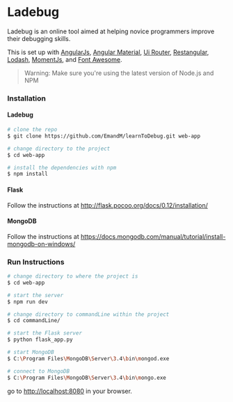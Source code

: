 # Ladebug

Ladebug is an online tool aimed at helping novice programmers improve their debugging skills.

This is set up with [AngularJs](https://angularjs.org/), [Angular Material](https://material.angularjs.org/latest/), [Ui Router](https://ui-router.github.io/), [Restangular](https://github.com/mgonto/restangular), [Lodash](https://lodash.com/), [MomentJs](https://momentjs.com/), and [Font Awesome](http://fontawesome.io/).

>Warning: Make sure you're using the latest version of Node.js and NPM

### Installation
#### Ladebug
```bash
# clone the repo
$ git clone https://github.com/EmandM/learnToDebug.git web-app

# change directory to the project
$ cd web-app

# install the dependencies with npm
$ npm install
```

#### Flask
Follow the instructions at http://flask.pocoo.org/docs/0.12/installation/

#### MongoDB
Follow the instructions at https://docs.mongodb.com/manual/tutorial/install-mongodb-on-windows/

### Run Instructions
```bash
# change directory to where the project is
$ cd web-app

# start the server
$ npm run dev

# change directory to commandLine within the project
$ cd commandLine/

# start the Flask server
$ python flask_app.py

# start MongoDB
$ C:\Program Files\MongoDB\Server\3.4\bin\mongod.exe

# connect to MongoDB
$ C:\Program Files\MongoDB\Server\3.4\bin\mongo.exe
```

go to [http://localhost:8080](http://localhost:8080) in your browser.

